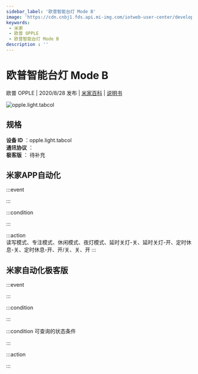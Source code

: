 ```yaml
---
sidebar_label: '欧普智能台灯 Mode B'
image: 'https://cdn.cnbj1.fds.api.mi-img.com/iotweb-user-center/developer_16790477257664gwS0Y6s.png?GalaxyAccessKeyId=AKVGLQWBOVIRQ3XLEW&Expires=9223372036854775807&Signature=C+Xud24+4f6U01LGrR8U+sgSlRo='
keywords: 
 - 米家
 - 欧普 OPPLE
 - 欧普智能台灯 Mode B
description : ''
---
```

# 欧普智能台灯 Mode B

欧普 OPPLE | 2020/8/28 发布 | [米家百科](https://home.mi.com/webapp/content/baike/product/index.html?model=opple.light.tabcol) | [说明书](https://home.mi.com/views/introduction.html?model=opple.light.tabcol&region=cn)

![opple.light.tabcol](https://cdn.cnbj1.fds.api.mi-img.com/iotweb-user-center/developer_16790477257664gwS0Y6s.png?GalaxyAccessKeyId=AKVGLQWBOVIRQ3XLEW&Expires=9223372036854775807&Signature=C+Xud24+4f6U01LGrR8U+sgSlRo=)

## 规格  
> 
**设备 ID** ：opple.light.tabcol  
**通讯协议** ：  
**极客版**  ： 待补充 


## 米家APP自动化  

:::event  

:::

:::condition  

:::

:::action   
读写模式、专注模式、休闲模式、夜灯模式、延时关灯-关、延时关灯-开、定时休息-关、定时休息-开、开/关、关、开
:::

## 米家自动化极客版  

:::event  

:::

:::condition  

:::

:::condition 可查询的状态条件  

:::

:::action  

:::

        
